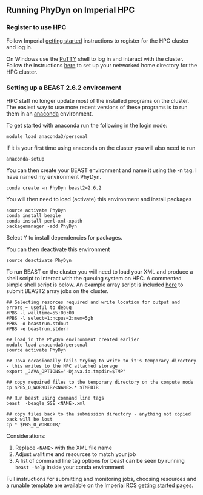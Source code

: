 ## Running PhyDyn on Imperial HPC
### Register to use HPC
 Follow Imperial [getting started](https://www.imperial.ac.uk/admin-services/ict/self-service/research-support/rcs/support/getting-started/) instructions to register for the HPC cluster and log in.
 
 On Windows use the [PuTTY](https://www.chiark.greenend.org.uk/~sgtatham/putty/) shell to log in and interact with the cluster. Follow the instructions [here](https://www.imperial.ac.uk/admin-services/ict/self-service/research-support/rcs/rds/) to set up your networked home directory for the HPC cluster.

 ### Setting up a BEAST 2.6.2 environment
 HPC staff no longer update most of the installed programs on the cluster. The easiest way to use more recent versions of these programs is to run them in an [anaconda](https://www.imperial.ac.uk/admin-services/ict/self-service/research-support/rcs/support/applications/conda/) environment.

 To get started with anaconda run the following in the login node:
 ```
 module load anaconda3/personal
 ```
 If it is your first time using anaconda on the cluster you will also need to run
```
anaconda-setup
```
 You can then create your BEAST environment and name it using the -n tag. I have named my environment PhyDyn.
 ```
 conda create -n PhyDyn beast2=2.6.2
 ```
 You will then need to load (activate) this environment and install packages
 ``` 
 source activate PhyDyn
 conda install beagle
 conda install perl-xml-xpath
 packagemanager -add PhyDyn 
 ```
Select Y to install dependencies for packages.

You can then deactivate this environment
```
source deactivate PhyDyn
```

To run BEAST on the cluster you will need to load your XML and produce a shell script to interact with the queuing system on HPC. A commented simple shell script is below. An example array script is included [here](https://github.com/JorgensenD/BEAST_CLUSTER/blob/master/qsub_anaconda_array_resub.pbs) to submit BEAST2 array jobs on the cluster.

```
## Selecting resorces required and write location for output and errors ~ useful to debug
#PBS -l walltime=55:00:00
#PBS -l select=1:ncpus=2:mem=5gb
#PBS -o beastrun.stdout
#PBS -e beastrun.stderr

## load in the PhyDyn environment created earlier
module load anaconda3/personal
source activate PhyDyn

## Java occasionally fails trying to write to it's temporary directory - this writes to the HPC attached storage
export _JAVA_OPTIONS="-Djava.io.tmpdir=$TMP"

## copy required files to the temporary directory on the compute node
cp $PBS_O_WORKDIR/<NAME>.* $TMPDIR

## Run beast using command line tags
beast  -beagle_SSE <NAME>.xml

## copy files back to the submission directory - anything not copied back will be lost
cp * $PBS_O_WORKDIR/
```
Considerations:
1. Replace `<NAME>` with the XML file name
2. Adjust walltime and resources to match your job
3. A list of command line tag options for beast can be seen by running `beast -help` inside your conda environment

Full instructions for submitting and monitoring jobs, choosing resources and a runable template are available on the Imperial RCS [getting started](https://www.imperial.ac.uk/admin-services/ict/self-service/research-support/rcs/support/getting-started/) pages.

